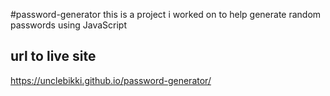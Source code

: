 #password-generator
this is a project i worked on to help generate random passwords using JavaScript
## url to live site
https://unclebikki.github.io/password-generator/